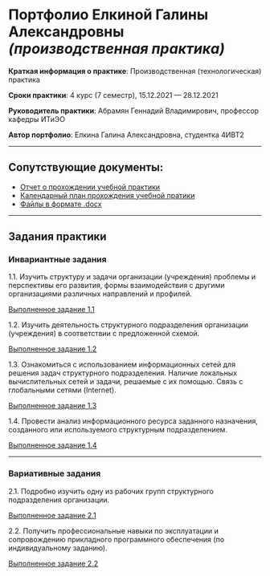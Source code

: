 # Портфолио Елкиной Галины Александровны *(производственная практика)*

**Краткая информация о практике**: Производственная (технологическая) практика

**Сроки практики**: 4 курс (7 семестр), 15.12.2021 — 28.12.2021

**Руководитель практики**: Абрамян Геннадий Владимирович, профессор кафедры ИТиЭО

**Автор портфолио**: Елкина Галина Александровна, студентка 4ИВТ2

---

## Сопутствующие документы:

- [Отчет о прохождении учебной практики](Отчет.pdf)
- [Календарный план прохождения учебной пратики](Задания.pdf)
- [Файлы в формате .docx](/docx)

---

## Задания практики

### Инвариантные задания

1.1. Изучить структуру и задачи организации (учреждения) проблемы и перспективы его развития, формы взаимодействия с другими организациями различных направлений и профилей.

[Выполненное задание 1.1](ISR/task1.1.md)

1.2. Изучить деятельность структурного подразделения организации (учреждения) в соответствии с предложенной схемой.

[Выполненное задание 1.2](ISR/task1.2.md)

1.3. Ознакомиться с использованием информационных сетей для решения задач структурного подразделения. Наличие локальных вычислительных сетей и задачи, решаемые с их помощью. Связь с глобальными сетями (Internet).

[Выполненное задание 1.3](ISR/task1.3.md)

1.4. Провести анализ информационного ресурса заданного назначения, созданного или используемого структурным подразделением.

[Выполненное задание 1.4](ISR/task1.4.md)

---

### Вариативные задания

2.1. Подробно изучить одну из рабочих групп структурного подразделения организации.

[Выполненное задание 2.1](VSR/task2.1.md)

2.2. Получить профессиональные навыки по эксплуатации и сопровождению прикладного программного обеспечения (по индивидуальному заданию).

[Выполненное задание 2.2](VSR/task2.2.md)